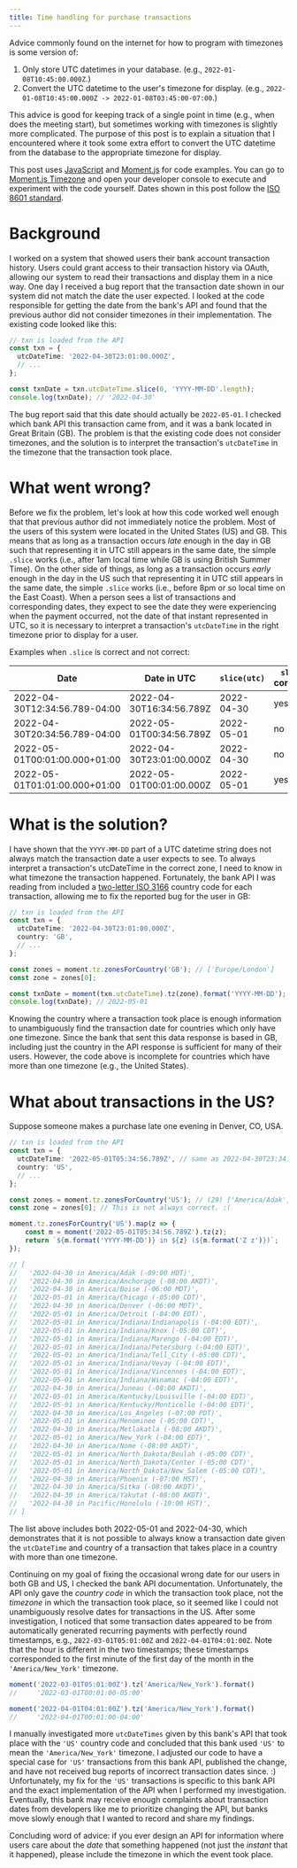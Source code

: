 ```yaml
---
title: Time handling for purchase transactions
---
```


Advice commonly found on the internet for how to program with timezones is some
version of:
1. Only store UTC datetimes in your database. (e.g.,
   `2022-01-08T10:45:00.000Z`.)
2. Convert the UTC datetime to the user's timezone for display. (e.g.,
   `2022-01-08T10:45:00.000Z -> 2022-01-08T03:45:00-07:00`.)

This advice is good for keeping track of a single point in time (e.g., when
does the meeting start), but sometimes working with timezones is slightly more
complicated.
The purpose of this post is to explain a situation that I encountered where it
took some extra effort to convert the UTC datetime from the database to the
appropriate timezone for display.

This post uses
[JavaScript](https://en.wikipedia.org/wiki/ECMAScript)
and
[Moment.js](https://momentjs.com/)
for code examples.
You can go to
[Moment.js Timezone](https://momentjs.com/timezone/)
and open your developer console to execute and experiment with the code
yourself.
Dates shown in this post follow the
[ISO 8601 standard](https://en.wikipedia.org/wiki/ISO_8601).

# Background

I worked on a system that showed users their bank account transaction
history. Users could grant access to their transaction history via OAuth,
allowing our system to read their transactions and display them in a nice way.
One day I received a bug report that the transaction date shown in our system
did not match the date the user expected. I looked at the code responsible for
getting the date from the bank's API and found that the previous author did not
consider timezones in their implementation. The existing code looked like this:

```ts
// txn is loaded from the API
const txn = {
  utcDateTime: '2022-04-30T23:01:00.000Z',
  // ...
};

const txnDate = txn.utcDateTime.slice(0, 'YYYY-MM-DD'.length);
console.log(txnDate); // '2022-04-30'
```

The bug report said that this date should actually be `2022-05-01`.
I checked which bank API this transaction came from, and it was a bank located
in Great Britain (GB). The problem is that the existing code does not consider
timezones, and the solution is to interpret the transaction's `utcDateTime` in
the timezone that the transaction took place.

# What went wrong?

Before we fix the problem, let's look at how this code worked well enough that
that previous author did not immediately notice the problem.
Most of the users of this system were located in the United States (US) and GB.
This means that as long as a transaction occurs _late_ enough in the day in GB
such that representing it in UTC still appears in the same date, the simple
`.slice` works (i.e., after 1am local time while GB is using British Summer
Time).
On the other side of things, as long as a transaction occurs _early_ enough in
the day in the US such that representing it in UTC still appears in the same
date, the simple `.slice` works (i.e., before 8pm or so local time on the East
Coast).
When a person sees a list of transactions and corresponding dates, they expect
to see the date they were experiencing when the payment occurred, not the date
of that instant represented in UTC, so it is necessary to interpret a
transaction's `utcDateTime` in the right timezone prior to display for a user.

Examples when `.slice` is correct and not correct:

| Date                          | Date in UTC              | `slice(utc)` | `slice` correct? |
| ----------------------------- | ------------------------ | ------------ | ---------------- |
| 2022-04-30T12:34:56.789-04:00 | 2022-04-30T16:34:56.789Z | 2022-04-30   | yes              |
| 2022-04-30T20:34:56.789-04:00 | 2022-05-01T00:34:56.789Z | 2022-05-01   | no               |
| 2022-05-01T00:01:00.000+01:00 | 2022-04-30T23:01:00.000Z | 2022-04-30   | no               |
| 2022-05-01T01:01:00.000+01:00 | 2022-05-01T00:01:00.000Z | 2022-05-01   | yes              |

# What is the solution?

I have shown that the `YYYY-MM-DD` part of a UTC datetime string does not
always match the transaction date a user expects to see.
To always interpret a transaction's utcDateTime in the correct zone, I need to
know in what timezone the transaction happened.
Fortunately, the bank API I was reading from included a
[two-letter ISO 3166](https://en.wikipedia.org/wiki/ISO_3166-1_alpha-2)
country code for each
transaction, allowing me to fix the reported bug for the user in GB:

```ts
// txn is loaded from the API
const txn = {
  utcDateTime: '2022-04-30T23:01:00.000Z',
  country: 'GB',
  // ...
};

const zones = moment.tz.zonesForCountry('GB'); // ['Europe/London']
const zone = zones[0];

const txnDate = moment(txn.utcDateTime).tz(zone).format('YYYY-MM-DD');
console.log(txnDate); // 2022-05-01
```

Knowing the country where a transaction took place is enough information to
unambiguously find the transaction date for countries which only have one
timezone.
Since the bank that sent this data response is based in GB,
including just the country in the
API response is sufficient for many of their users.
However, the code above is incomplete for countries which have more than one
timezone (e.g., the United States).

# What about transactions in the US?

Suppose someone makes a purchase late one evening in Denver, CO, USA.

```ts
// txn is loaded from the API
const txn = {
  utcDateTime: '2022-05-01T05:34:56.789Z', // same as 2022-04-30T23:34:56-06:00
  country: 'US',
  // ...
};

const zones = moment.tz.zonesForCountry('US'); // (29) ['America/Adak', ..., 'Pacific/Honolulu']
const zone = zones[0]; // This is not always correct. :(

moment.tz.zonesForCountry('US').map(z => {
    const m = moment('2022-05-01T05:34:56.789Z').tz(z);
    return `${m.format('YYYY-MM-DD')} in ${z} (${m.format('Z z')})`;
});

// [
//   '2022-04-30 in America/Adak (-09:00 HDT)',
//   '2022-04-30 in America/Anchorage (-08:00 AKDT)',
//   '2022-04-30 in America/Boise (-06:00 MDT)',
//   '2022-05-01 in America/Chicago (-05:00 CDT)',
//   '2022-04-30 in America/Denver (-06:00 MDT)',
//   '2022-05-01 in America/Detroit (-04:00 EDT)',
//   '2022-05-01 in America/Indiana/Indianapolis (-04:00 EDT)',
//   '2022-05-01 in America/Indiana/Knox (-05:00 CDT)',
//   '2022-05-01 in America/Indiana/Marengo (-04:00 EDT)',
//   '2022-05-01 in America/Indiana/Petersburg (-04:00 EDT)',
//   '2022-05-01 in America/Indiana/Tell_City (-05:00 CDT)',
//   '2022-05-01 in America/Indiana/Vevay (-04:00 EDT)',
//   '2022-05-01 in America/Indiana/Vincennes (-04:00 EDT)',
//   '2022-05-01 in America/Indiana/Winamac (-04:00 EDT)',
//   '2022-04-30 in America/Juneau (-08:00 AKDT)',
//   '2022-05-01 in America/Kentucky/Louisville (-04:00 EDT)',
//   '2022-05-01 in America/Kentucky/Monticello (-04:00 EDT)',
//   '2022-04-30 in America/Los_Angeles (-07:00 PDT)',
//   '2022-05-01 in America/Menominee (-05:00 CDT)',
//   '2022-04-30 in America/Metlakatla (-08:00 AKDT)',
//   '2022-05-01 in America/New_York (-04:00 EDT)',
//   '2022-04-30 in America/Nome (-08:00 AKDT)',
//   '2022-05-01 in America/North_Dakota/Beulah (-05:00 CDT)',
//   '2022-05-01 in America/North_Dakota/Center (-05:00 CDT)',
//   '2022-05-01 in America/North_Dakota/New_Salem (-05:00 CDT)',
//   '2022-04-30 in America/Phoenix (-07:00 MST)',
//   '2022-04-30 in America/Sitka (-08:00 AKDT)',
//   '2022-04-30 in America/Yakutat (-08:00 AKDT)',
//   '2022-04-30 in Pacific/Honolulu (-10:00 HST)',
// ]
```

The list above includes both 2022-05-01 and 2022-04-30, which demonstrates that
it is not possible to always know a transaction date given the `utcDateTime` and
country of a transaction that takes place in a country with more than one
timezone.

Continuing on my goal of fixing the occasional wrong date for our users in both
GB and US, I checked the bank API documentation.
Unfortunately, the API only gave the _country code_ in which the transaction
took place, not the _timezone_ in which the transaction took place, so it
seemed like I could not unambiguously resolve dates for transactions in the US.
After some investigation, I noticed that some transaction dates appeared to be
from automatically generated recurring payments with perfectly round
timestamps, e.g.,
`2022-03-01T05:01:00Z` and
`2022-04-01T04:01:00Z`.
Note that the hour is different in the two timestamps; these timestamps
corresponded to the first minute of the first day of the month in the
`'America/New_York'` timezone.

```ts
moment('2022-03-01T05:01:00Z').tz('America/New_York').format()
//     '2022-03-01T00:01:00-05:00'

moment('2022-04-01T04:01:00Z').tz('America/New_York').format()
//     '2022-04-01T00:01:00-04:00'
```

I manually investigated more `utcDateTimes` given by this bank's API that took
place with the `'US'` country code and concluded that this bank used `'US'` to
mean the `'America/New_York'` timezone.
I adjusted our code to have a special case for `'US'` transactions from this
bank API, published the change, and have not received bug reports of incorrect
transaction dates since. :)
Unfortunately, my fix for the `'US'` transactions is specific to this bank API
and the exact implementation of the API when I performed my investigation.
Eventually, this bank may receive enough complaints about transaction dates
from developers like me to prioritize changing the API, but banks move slowly
enough that I wanted to record and share my findings.

Concluding word of advice: if you ever design an API for information where
users care about the _date_ that something happened (not just the _instant_
that it happened), please include the timezone in which the event took place.
